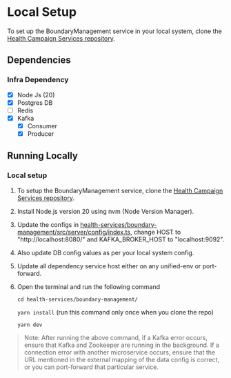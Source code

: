 # Local Setup

To set up the BoundaryManagement service in your local system, clone the [Health Campaign Services repository](https://github.com/egovernments/health-campaign-services).

## Dependencies

### Infra Dependency

- [x] Node Js (20)
- [x] Postgres DB
- [ ] Redis
- [x] Kafka
  - [x] Consumer
  - [x] Producer

## Running Locally

### Local setup
1. To setup the BoundaryManagement service, clone the [Health Campaign Services repository](https://github.com/egovernments/health-campaign-services).
2. Install Node.js version 20 using nvm (Node Version Manager).
3. Update the configs in [health-services/boundary-management/src/server/config/index.ts](health-services/boundary-management/src/server/config/index.ts), change HOST to "http://localhost:8080/" and KAFKA_BROKER_HOST to "localhost:9092".
4. Also update DB config values as per your local system config.
5. Update all dependency service host either on any unified-env or port-forward.
6. Open the terminal and run the following command

    `cd health-services/boundary-management/`

    `yarn install`             (run this command only once when you clone the repo)
                                                                                                                                                 
    `yarn dev`

> Note: After running the above command, if a Kafka error occurs, ensure that Kafka and Zookeeper are running in the background. If a connection error with another microservice occurs, ensure that the URL mentioned in the external mapping of the data config is correct, or you can port-forward that particular service.
